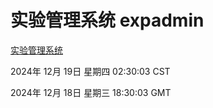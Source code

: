 # 实验管理系统 expadmin
[实验管理系统](http://219.139.199.129:56808/expadmin-782313d2-e1b1-4ea7-932e-3a55e6a1a4d0/)

2024年 12月 19日 星期四 02:30:03 CST

2024年 12月 18日 星期三 18:30:03 GMT
